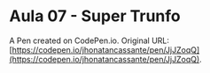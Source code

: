 # Aula 07 - Super Trunfo

A Pen created on CodePen.io. Original URL: [https://codepen.io/jhonatancassante/pen/JjJZoqQ](https://codepen.io/jhonatancassante/pen/JjJZoqQ).


